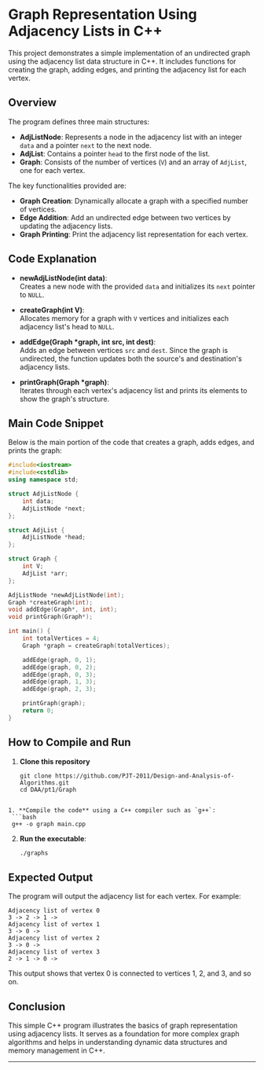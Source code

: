 # Graph Representation Using Adjacency Lists in C++

This project demonstrates a simple implementation of an undirected graph using the adjacency list data structure in C++. It includes functions for creating the graph, adding edges, and printing the adjacency list for each vertex.

## Overview

The program defines three main structures:

- **AdjListNode**: Represents a node in the adjacency list with an integer `data` and a pointer `next` to the next node.
- **AdjList**: Contains a pointer `head` to the first node of the list.
- **Graph**: Consists of the number of vertices (`V`) and an array of `AdjList`, one for each vertex.

The key functionalities provided are:
- **Graph Creation**: Dynamically allocate a graph with a specified number of vertices.
- **Edge Addition**: Add an undirected edge between two vertices by updating the adjacency lists.
- **Graph Printing**: Print the adjacency list representation for each vertex.

## Code Explanation

- **newAdjListNode(int data)**:  
  Creates a new node with the provided `data` and initializes its `next` pointer to `NULL`.

- **createGraph(int V)**:  
  Allocates memory for a graph with `V` vertices and initializes each adjacency list's head to `NULL`.

- **addEdge(Graph *graph, int src, int dest)**:  
  Adds an edge between vertices `src` and `dest`. Since the graph is undirected, the function updates both the source's and destination's adjacency lists.

- **printGraph(Graph *graph)**:  
  Iterates through each vertex's adjacency list and prints its elements to show the graph's structure.

## Main Code Snippet

Below is the main portion of the code that creates a graph, adds edges, and prints the graph:

```cpp
#include<iostream>
#include<cstdlib>
using namespace std;

struct AdjListNode {
    int data;
    AdjListNode *next;
};

struct AdjList {
    AdjListNode *head;  
};

struct Graph {
    int V;
    AdjList *arr;
};

AdjListNode *newAdjListNode(int);
Graph *createGraph(int);
void addEdge(Graph*, int, int);
void printGraph(Graph*);

int main() {
    int totalVertices = 4;
    Graph *graph = createGraph(totalVertices);

    addEdge(graph, 0, 1);
    addEdge(graph, 0, 2);
    addEdge(graph, 0, 3);
    addEdge(graph, 1, 3);
    addEdge(graph, 2, 3);

    printGraph(graph);
    return 0;
}
```

## How to Compile and Run

1. **Clone this repository**
   ```
   git clone https://github.com/PJT-2011/Design-and-Analysis-of-Algorithms.git
   cd DAA/pt1/Graph
  ```

1. **Compile the code** using a C++ compiler such as `g++`:
   ```bash
   g++ -o graph main.cpp
   ```
2. **Run the executable**:
   ```bash
   ./graphs
   ```

## Expected Output

The program will output the adjacency list for each vertex. For example:

```
Adjacency list of vertex 0
3 -> 2 -> 1 -> 
Adjacency list of vertex 1
3 -> 0 -> 
Adjacency list of vertex 2
3 -> 0 -> 
Adjacency list of vertex 3
2 -> 1 -> 0 ->
```

This output shows that vertex 0 is connected to vertices 1, 2, and 3, and so on.

## Conclusion

This simple C++ program illustrates the basics of graph representation using adjacency lists. It serves as a foundation for more complex graph algorithms and helps in understanding dynamic data structures and memory management in C++.

--- 